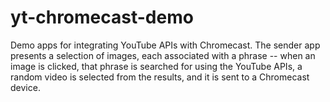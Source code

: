 yt-chromecast-demo
==================

Demo apps for integrating YouTube APIs with Chromecast. The sender app presents a selection of images, each associated with a phrase -- when an image is clicked, that phrase is searched for using the YouTube APIs, a random video is selected from the results, and it is sent to a Chromecast device.
